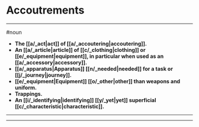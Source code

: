 # Accoutrements
---
#noun
- **The [[a/_act|act]] of [[a/_accoutering|accoutering]].**
- **An [[a/_article|article]] of [[c/_clothing|clothing]] or [[e/_equipment|equipment]], in particular when used as an [[a/_accessory|accessory]].**
- **[[a/_apparatus|Apparatus]] [[n/_needed|needed]] for a task or [[j/_journey|journey]].**
- **[[e/_equipment|Equipment]] [[o/_other|other]] than weapons and uniform.**
- **Trappings.**
- **An [[i/_identifying|identifying]] [[y/_yet|yet]] superficial [[c/_characteristic|characteristic]].**
---
---
